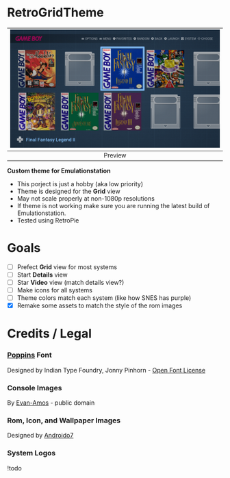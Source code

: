 # RetroGridTheme

| ![preview](Preview.png) |
|:--:|
|  Preview |

**Custom theme for Emulationstation**

- This porject is just a hobby (aka low priority) 
- Theme is designed for the **Grid** view
- May not scale properly at non-1080p resolutions
- If theme is not working make sure you are running the latest build of Emulationstation. 
- Tested using RetroPie

# Goals

- [ ] Prefect **Grid** view for most systems
- [ ] Start **Details** view 
- [ ] Star **Video** view (match details view?)
- [ ] Make icons for all systems
- [ ] Theme colors match each system (like how SNES has purple)
- [x] Remake some assets to match the style of the rom images

# Credits / Legal

### [Poppins](https://fonts.google.com/specimen/Poppins) Font 
Designed by Indian Type Foundry, Jonny Pinhorn - [Open Font License](assets/Font%20License.txt)



### Console Images
By [Evan-Amos](https://commons.wikimedia.org/wiki/User:Evan-Amos) - public domain

### Rom, Icon, and Wallpaper Images
Designed by [Androido7](https://www.github.com/androido7)

### System Logos
!todo
